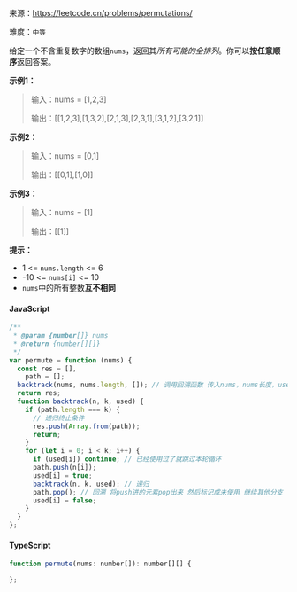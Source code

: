 来源：<https://leetcode.cn/problems/permutations/>

难度：`中等`

给定一个不含重复数字的数组`nums`，返回其*所有可能的全排列*。你可以**按任意顺序**返回答案。

**示例1：**

> 输入：nums = [1,2,3]
>
> 输出：[[1,2,3],[1,3,2],[2,1,3],[2,3,1],[3,1,2],[3,2,1]]

**示例2：**

> 输入：nums = [0,1]
>
> 输出：[[0,1],[1,0]]

**示例3：**

> 输入：nums = [1]
>
> 输出：[[1]]

**提示：**

- 1 <= `nums.length` <= 6
- -10 <= `nums[i]` <= 10
- `nums`中的所有整数**互不相同**

<!-- tabs:start -->

#### **JavaScript**

```javascript
/**
 * @param {number[]} nums
 * @return {number[][]}
 */
var permute = function (nums) {
  const res = [],
    path = [];
  backtrack(nums, nums.length, []); // 调用回溯函数 传入nums，nums长度，used数组
  return res;
  function backtrack(n, k, used) {
    if (path.length === k) {
      // 递归终止条件
      res.push(Array.from(path));
      return;
    }
    for (let i = 0; i < k; i++) {
      if (used[i]) continue; // 已经使用过了就跳过本轮循环
      path.push(n[i]);
      used[i] = true;
      backtrack(n, k, used); // 递归
      path.pop(); // 回溯 将push进的元素pop出来 然后标记成未使用 继续其他分支
      used[i] = false;
    }
  }
};
```

#### **TypeScript**

```javascript
function permute(nums: number[]): number[][] {

};
```

<!-- tabs:end -->
